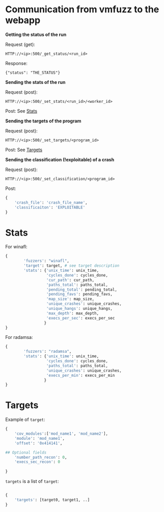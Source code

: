 Communication from vmfuzz to the webapp
======================================

**Getting the status of the run**

Request (get):

`HTTP://<ip>:500/_get_status/<run_id>`

Response:

`{"status": "THE_STATUS"}`

**Sending the stats of the run**

Request (post):

`HTTP://<ip>:500/_set_stats/<run_id>/<worker_id>`

Post: See [Stats](Database.md#stats)

**Sending the targets of the program**

Request (post):

`HTTP://<ip>:500/_set_targets/<program_id>` 

Post: See [Targets](Database.md#targets)

**Sending the classification (!exploitable) of a crash**

Request (post):

`HTTP://<ip>:500/_set_classification/<program_id>` 

Post: 

```python
{
    'crash_file': 'crash_file_name',
    'classificaiton': 'EXPLOITABLE'
}

```




Stats
=====
For winafl:

```python
{
        'fuzzers': "winafl",
        'target': target, # see target description
        'stats': {'unix_time': unix_time,
                  'cycles_done': cycles_done,
                  'cur_path': cur_path,
                  'paths_total': paths_total,
                  'pending_total': pending_total,
                  'pending_favs': pending_favs,
                  'map_size': map_size,
                  'unique_crashes': unique_crashes,
                  'unique_hangs': unique_hangs,
                  'max_depth': max_depth,
                  'execs_per_sec': execs_per_sec
                 }
}
```

For radamsa:

```python
{
        'fuzzers': "radamsa",
        'stats': {'unix_time': unix_time,
                  'cycles_done': cycles_done,
                  'paths_total': paths_total,
                  'unique_crashes': unique_crashes,
                  'execs_per_min': execs_per_min
                 }
}
```

Targets
=======

Example of `target`:
```python
{
    'cov_modules':['mod_name1', 'mod_name2'],
    'module': 'mod_name1',
    'offset': '0x414141',

## Optional fields
    'number_path_recon': 0,
    'execs_sec_recon': 0
        
}
```

`targets` is a list of `target`:
```python

{ 
    'targets': [target0, target1, ..]
}
```
